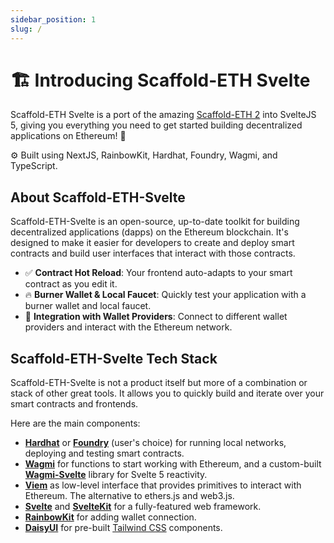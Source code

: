 ```yaml
---
sidebar_position: 1
slug: /
---
```


# 🏗 Introducing Scaffold-ETH Svelte

Scaffold-ETH Svelte is a port of the amazing [Scaffold-ETH 2](https://scaffoldeth.io) into SvelteJS 5, giving you everything you need to get started building decentralized applications on Ethereum! 🚀

⚙️ Built using NextJS, RainbowKit, Hardhat, Foundry, Wagmi, and TypeScript.

## About Scaffold-ETH-Svelte

Scaffold-ETH-Svelte is an open-source, up-to-date toolkit for building decentralized applications (dapps) on the Ethereum blockchain. It's designed to make it easier for developers to create and deploy smart contracts and build user interfaces that interact with those contracts.

- ✅ **Contract Hot Reload**: Your frontend auto-adapts to your smart contract as you edit it.
- 🔥 **Burner Wallet & Local Faucet**: Quickly test your application with a burner wallet and local faucet.
- 🔐 **Integration with Wallet Providers**: Connect to different wallet providers and interact with the Ethereum network.

## Scaffold-ETH-Svelte Tech Stack

Scaffold-ETH-Svelte is not a product itself but more of a combination or stack of other great tools. It allows you to quickly build and iterate over your smart contracts and frontends.

Here are the main components:

- [**Hardhat**](https://hardhat.org/docs) or [**Foundry**](https://book.getfoundry.sh/) (user's choice) for running local networks, deploying and testing smart contracts.
- [**Wagmi**](https://wagmi.sh/core/getting-started) for functions to start working with Ethereum, and a custom-built [**Wagmi-Svelte**](https://wagmi-svelte.byteatatime.dev) library for Svelte 5 reactivity.
- [**Viem**](https://viem.sh/docs/getting-started.html) as low-level interface that provides primitives to interact with Ethereum. The alternative to ethers.js and web3.js.
- [**Svelte**](https://svelte.dev/docs) and [**SvelteKit**](https://kit.svelte.dev/docs) for a fully-featured web framework.
- [**RainbowKit**](https://www.rainbowkit.com/docs/) for adding wallet connection.
- [**DaisyUI**](https://daisyui.com/docs/) for pre-built [Tailwind CSS](https://tailwindui.com/components) components.
